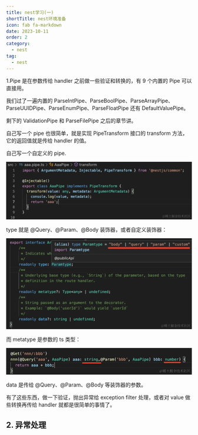 ```yaml
---
title: nest学习(一)
shortTitle: nest环境准备
icon: fab fa-markdown
date: 2023-10-11
order: 2
category:
  - nest
tag:
  - nest
---
```


1.Pipe 是在参数传给 handler 之前做一些验证和转换的，有 9 个内置的 Pipe 可以直接用。

我们过了一遍内置的 ParseIntPipe、ParseBoolPipe、ParseArrayPipe、ParseUUIDPipe、ParseEnumPipe、ParseFloatPipe 还有
DefaultValuePipe。

剩下的 ValidationPipe 和 ParseFilePipe 之后的章节讲。

自己写一个 pipe 也很简单，就是实现 PipeTransform 接口的 transform 方法，它的返回值就是传给 handler 的值。

自己写一个自定义的 pipe. 

![Alt text](image.png)

type 就是 @Query、@Param、@Body 装饰器，或者自定义装饰器： 

![Alt text](image-1.png)

而 metatype 是参数的 ts 类型： 

![Alt text](image-2.png)

data 是传给 @Query、@Param、@Body 等装饰器的参数。

有了这些东西，做一下验证，抛出异常给 exception filter 处理，或者对 value 做些转换再传给 handler 就都是很简单的事情了。

## 2. 异常处理
